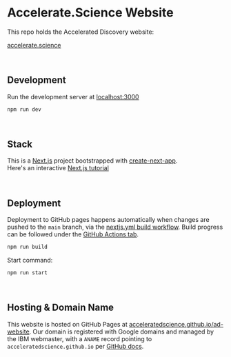 <!-- GitHub repo: http://github.com/acceleratedscience/ad-website -->

# Accelerate.Science Website

This repo holds the Accelerated Discovery website:

[accelerate.science](https://accelerate.science)

<br>

## Development

Run the development server at [localhost:3000](http://localhost:3000)

```bash
npm run dev
```

<br>

## Stack

This is a [Next.js](https://nextjs.org/docs) project bootstrapped with [create-next-app](https://github.com/vercel/next.js/tree/canary/packages/create-next-app).  
Here's an interactive [Next.js tutorial](https://nextjs.org/learn)

<br>

## Deployment

Deployment to GitHub pages happens automatically when changes are pushed to the `main` branch, via the [nextjs.yml build workflow](.github/workflows/nextjs.yml). Build progress can be followed under the [GitHub Actions tab](https://github.com/acceleratedscience/ad-website/actions).

```bash
npm run build
```

Start command:

```bash
npm run start
```

<br>

## Hosting & Domain Name

<!-- Domain name is managed by IBM Webmaster Jerry Liao @jerryliao / jliao [at] ca.ibm.com  -->

This website is hosted on GitHub Pages at [acceleratedscience.github.io/ad-website](https://acceleratedscience.github.io/ad-website). Our domain is registered with Google domains and managed by the IBM webmaster, with a `ANAME` record pointing to `acceleratedscience.github.io` per [GitHub docs](https://docs.github.com/en/pages/configuring-a-custom-domain-for-your-github-pages-site/managing-a-custom-domain-for-your-github-pages-site#configuring-an-apex-domain).